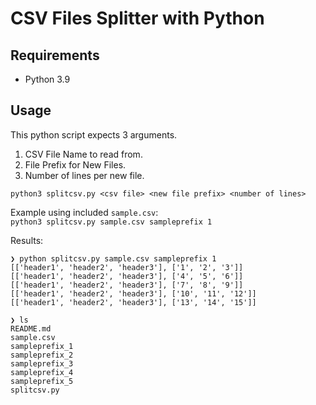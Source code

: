 # CSV Files Splitter with Python

## Requirements
- Python 3.9

## Usage
This python script expects 3 arguments.

1. CSV File Name to read from.
2. File Prefix for New Files.
3. Number of lines per new file.  

`python3 splitcsv.py <csv file> <new file prefix> <number of lines>`

Example using included `sample.csv`:  
`python3 splitcsv.py sample.csv sampleprefix 1`

Results:  

```
❯ python splitcsv.py sample.csv sampleprefix 1
[['header1', 'header2', 'header3'], ['1', '2', '3']]
[['header1', 'header2', 'header3'], ['4', '5', '6']]
[['header1', 'header2', 'header3'], ['7', '8', '9']]
[['header1', 'header2', 'header3'], ['10', '11', '12']]
[['header1', 'header2', 'header3'], ['13', '14', '15']]

❯ ls
README.md      
sample.csv     
sampleprefix_1 
sampleprefix_2 
sampleprefix_3 
sampleprefix_4 
sampleprefix_5 
splitcsv.py
```